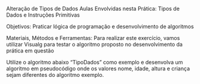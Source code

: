 Alteração de Tipos de Dados
Aulas Envolvidas nesta Prática: Tipos de Dados e Instruções Primitivas

Objetivos: Praticar lógica de programação e desenvolvimento de algoritmos

Materiais, Métodos e Ferramentas:
Para realizar este exercício, vamos utilizar Visualg para testar o algoritmo proposto no desenvolvimento da prática em questão

Utilize o algoritmo abaixo “TipoDados” como exemplo e desenvolva um algoritmo em pseudocódigo onde os valores nome, idade, altura e criança sejam diferentes do algoritmo exemplo.

